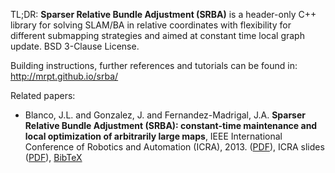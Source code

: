 TL;DR: **Sparser Relative Bundle Adjustment (SRBA)** is a header-only C++ library for solving SLAM/BA in relative coordinates with flexibility for different submapping strategies and aimed at constant time local graph update. BSD 3-Clause License.

Building instructions, further references and tutorials can be found in: http://mrpt.github.io/srba/

Related papers: 
* Blanco, J.L. and Gonzalez, J. and Fernandez-Madrigal, J.A. **Sparser Relative Bundle Adjustment (SRBA): constant-time maintenance and local optimization of arbitrarily large maps**, IEEE International Conference of Robotics and Automation (ICRA), 2013. ([PDF](http://ingmec.ual.es/~jlblanco/papers/blanco2013rba.pdf)), ICRA slides ([PDF](http://ingmec.ual.es/~jlblanco/papers/blanco2013rba_ICRA_slides.pdf)), [BibTeX](http://ingmec.ual.es/aigaion2/index.php/export/publication/233/bibtex)
